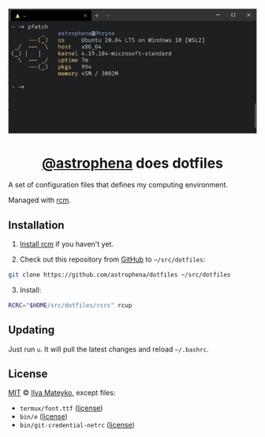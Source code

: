 <div align="center">
  <br>
  <img src="docs/images/wsl2.png" alt="Screenshot">
  <h1><a href="https://github.com/astrophena">@astrophena</a> does dotfiles</h1>
</div>

A set of configuration files that defines my computing environment.

Managed with [rcm](https://github.com/thoughtbot/rcm).

## Installation

1. [Install rcm](https://github.com/thoughtbot/rcm#installation)
   if you haven't yet.

2. Check out this repository from [GitHub](https://github.com) to `~/src/dotfiles`:

```sh
git clone https://github.com/astrophena/dotfiles ~/src/dotfiles
```

3. Install:

```sh
RCRC="$HOME/src/dotfiles/rcrc" rcup
```

## Updating

Just run `u`. It will pull the latest changes and reload `~/.bashrc`.

## License

[MIT](LICENSE.md) © [Ilya Mateyko](https://github.com/astrophena), except files:

* `termux/font.ttf` ([license](https://github.com/tonsky/FiraCode/blob/master/LICENSE))
* `bin/e` ([license](https://github.com/holman/dotfiles/blob/master/LICENSE.md))
* `bin/git-credential-netrc` ([license](https://github.com/git/git/blob/master/contrib/credential/netrc/git-credential-netrc.perl#L69))
